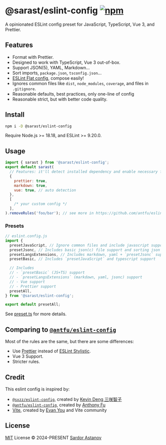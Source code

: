 # @sarast/eslint-config [![npm](https://img.shields.io/npm/v/@sarast/eslint-config.svg)](https://npmjs.com/package/@sarast/eslint-config)

A opinionated ESLint config preset for JavaScript, TypeScript, Vue 3,
and Prettier.

## Features

- Format with Prettier.
- Designed to work with TypeScript, Vue 3 out-of-box.
- Support JSON(5), YAML, Markdown...
- Sort imports, `package.json`, `tsconfig.json`...
- [ESLint Flat config](https://eslint.org/docs/latest/use/configure/configuration-files-new), compose easily!
- Ignores common files like `dist`, `node_modules`, `coverage`, and files in `.gitignore`.
- Reasonable defaults, best practices, only one-line of config
- Reasonable strict, but with better code quality.

## Install

```bash
npm i -D @sarast/eslint-config
```

Require Node.js >= 18.18, and ESLint >= 9.20.0.

## Usage

```js
import { sarast } from '@sarast/eslint-config';
export default sarast(
  // Features: it'll detect installed dependency and enable necessary features automatically
  {
    prettier: true,
    markdown: true,
    vue: true, // auto detection
  },
  [
    /* your custom config */
  ],
).removeRules('foo/bar'); // see more in https://github.com/antfu/eslint-flat-config-utils;
```

### Presets

```js
// eslint.config.js
import {
  presetJavaScript, // Ignore common files and include javascript support
  presetJsonc, // Includes basic json(c) file support and sorting json keys
  presetLangsExtensions, // Includes markdown, yaml + `presetJsonc` support
  presetBasic, // Includes `presetJavaScript` and typescript support

  // Includes
  // - `presetBasic` (JS+TS) support
  // - `presetLangsExtensions` (markdown, yaml, jsonc) support
  // - Vue support
  // - Prettier support
  presetAll,
} from '@sarast/eslint-config';

export default presetAll;
```

See [preset.ts](./src/presets.ts) for more details.

## Comparing to [`@antfu/eslint-config`](https://github.com/antfu/eslint-config)

Most of the rules are the same, but there are some differences:

- Use [Prettier](https://prettier.io/) instead of [ESLint Stylistic](https://github.com/eslint-stylistic/eslint-stylistic).
- Vue 3 Support.
- Stricter rules.

## Credit

This eslint config is inspired by:

- [`@sxzz/eslint-config`](https://github.com/sxzz/eslint-config), created by [Kevin Deng 三咲智子](https://github.com/sxzz)
- [`@antfu/eslint-config`](https://github.com/antfu/eslint-config), created by [Anthony Fu](https://github.com/antfu)
- [Vite](https://github.com/vitejs/vite), created by [Evan You](https://github.com/yyx990803) and Vite community

## License

[MIT](./LICENSE) License © 2024-PRESENT [Sardor Astanov](https://github.com/sardor01)
